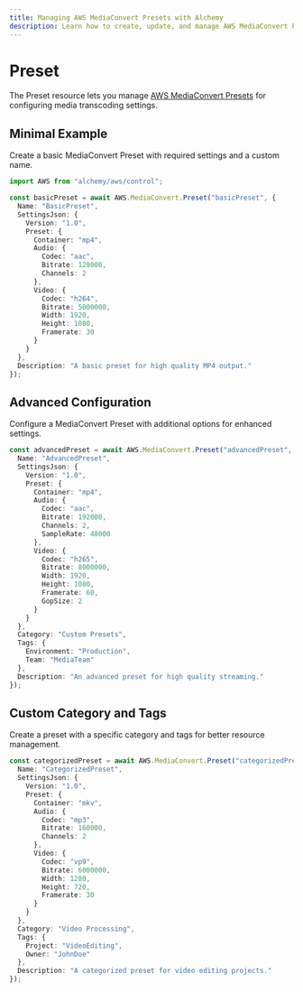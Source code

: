 ```yaml
---
title: Managing AWS MediaConvert Presets with Alchemy
description: Learn how to create, update, and manage AWS MediaConvert Presets using Alchemy Cloud Control.
---
```


# Preset

The Preset resource lets you manage [AWS MediaConvert Presets](https://docs.aws.amazon.com/mediaconvert/latest/userguide/) for configuring media transcoding settings.

## Minimal Example

Create a basic MediaConvert Preset with required settings and a custom name.

```ts
import AWS from "alchemy/aws/control";

const basicPreset = await AWS.MediaConvert.Preset("basicPreset", {
  Name: "BasicPreset",
  SettingsJson: {
    Version: "1.0",
    Preset: {
      Container: "mp4",
      Audio: {
        Codec: "aac",
        Bitrate: 128000,
        Channels: 2
      },
      Video: {
        Codec: "h264",
        Bitrate: 5000000,
        Width: 1920,
        Height: 1080,
        Framerate: 30
      }
    }
  },
  Description: "A basic preset for high quality MP4 output."
});
```

## Advanced Configuration

Configure a MediaConvert Preset with additional options for enhanced settings.

```ts
const advancedPreset = await AWS.MediaConvert.Preset("advancedPreset", {
  Name: "AdvancedPreset",
  SettingsJson: {
    Version: "1.0",
    Preset: {
      Container: "mp4",
      Audio: {
        Codec: "aac",
        Bitrate: 192000,
        Channels: 2,
        SampleRate: 48000
      },
      Video: {
        Codec: "h265",
        Bitrate: 8000000,
        Width: 1920,
        Height: 1080,
        Framerate: 60,
        GopSize: 2
      }
    }
  },
  Category: "Custom Presets",
  Tags: {
    Environment: "Production",
    Team: "MediaTeam"
  },
  Description: "An advanced preset for high quality streaming."
});
```

## Custom Category and Tags

Create a preset with a specific category and tags for better resource management.

```ts
const categorizedPreset = await AWS.MediaConvert.Preset("categorizedPreset", {
  Name: "CategorizedPreset",
  SettingsJson: {
    Version: "1.0",
    Preset: {
      Container: "mkv",
      Audio: {
        Codec: "mp3",
        Bitrate: 160000,
        Channels: 2
      },
      Video: {
        Codec: "vp9",
        Bitrate: 6000000,
        Width: 1280,
        Height: 720,
        Framerate: 30
      }
    }
  },
  Category: "Video Processing",
  Tags: {
    Project: "VideoEditing",
    Owner: "JohnDoe"
  },
  Description: "A categorized preset for video editing projects."
});
```